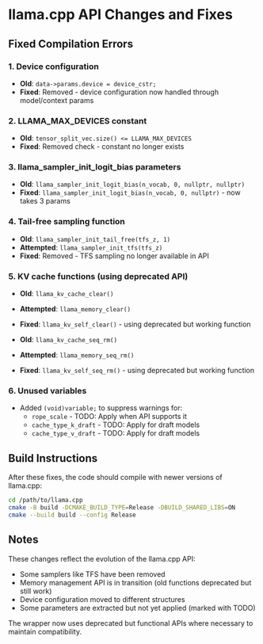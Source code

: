 # llama.cpp API Changes and Fixes

## Fixed Compilation Errors

### 1. Device configuration
- **Old**: `data->params.device = device_cstr;`
- **Fixed**: Removed - device configuration now handled through model/context params

### 2. LLAMA_MAX_DEVICES constant
- **Old**: `tensor_split_vec.size() <= LLAMA_MAX_DEVICES`
- **Fixed**: Removed check - constant no longer exists

### 3. llama_sampler_init_logit_bias parameters
- **Old**: `llama_sampler_init_logit_bias(n_vocab, 0, nullptr, nullptr)`
- **Fixed**: `llama_sampler_init_logit_bias(n_vocab, 0, nullptr)` - now takes 3 params

### 4. Tail-free sampling function
- **Old**: `llama_sampler_init_tail_free(tfs_z, 1)`
- **Attempted**: `llama_sampler_init_tfs(tfs_z)`
- **Fixed**: Removed - TFS sampling no longer available in API

### 5. KV cache functions (using deprecated API)
- **Old**: `llama_kv_cache_clear()`
- **Attempted**: `llama_memory_clear()`
- **Fixed**: `llama_kv_self_clear()` - using deprecated but working function

- **Old**: `llama_kv_cache_seq_rm()`
- **Attempted**: `llama_memory_seq_rm()`
- **Fixed**: `llama_kv_self_seq_rm()` - using deprecated but working function

### 6. Unused variables
- Added `(void)variable;` to suppress warnings for:
  - `rope_scale` - TODO: Apply when API supports it
  - `cache_type_k_draft` - TODO: Apply for draft models
  - `cache_type_v_draft` - TODO: Apply for draft models

## Build Instructions

After these fixes, the code should compile with newer versions of llama.cpp:

```bash
cd /path/to/llama.cpp
cmake -B build -DCMAKE_BUILD_TYPE=Release -DBUILD_SHARED_LIBS=ON
cmake --build build --config Release
```

## Notes

These changes reflect the evolution of the llama.cpp API:
- Some samplers like TFS have been removed
- Memory management API is in transition (old functions deprecated but still work)
- Device configuration moved to different structures
- Some parameters are extracted but not yet applied (marked with TODO)

The wrapper now uses deprecated but functional APIs where necessary to maintain compatibility.
